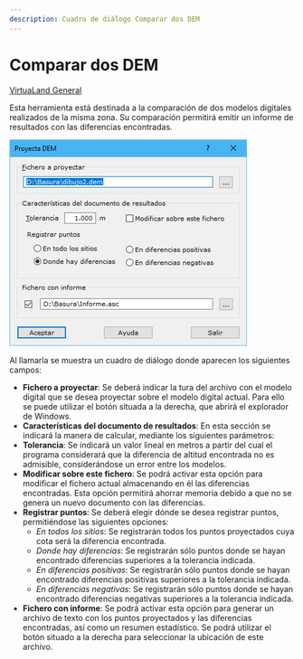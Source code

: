 ```yaml
---
description: Cuadro de diálogo Comparar dos DEM
---
```


# Comparar dos DEM

[ VirtuaLand General](../fichas-de-herramientas/ficha-de-herramientas-virtualand/virtualand-general.md)

Esta herramienta está destinada a la comparación de dos modelos digitales realizados de la misma zona. Su comparación permitirá emitir un informe de resultados con las diferencias encontradas.

![Cuadro de diálogo Comparar dos DEM](<../../.gitbook/assets/image (111).png>)

Al llamarla se muestra un cuadro de diálogo donde aparecen los siguientes campos:

* **Fichero a proyectar**: Se deberá indicar la tura del archivo con el modelo digital que se desea proyectar sobre el modelo digital actual. Para ello se puede utilizar el botón situada a la derecha, que abrirá el explorador de Windows.
* **Características del documento de resultados**: En esta sección se indicará la manera de calcular, mediante los siguientes parámetros:
* **Tolerancia**: Se indicará un valor lineal en metros a partir del cual el programa considerará que la diferencia de altitud encontrada no es admisible, considerándose un error entre los modelos.
* **Modificar sobre este fichero**: Se podrá activar esta opción para modificar el fichero actual almacenando en él las diferencias encontradas. Esta opción permitirá ahorrar memoria debido a que no se genera un nuevo documento con las diferencias.
* **Registrar puntos**: Se deberá elegir dónde se desea registrar puntos, permitiéndose las siguientes opciones:
  * _En todos los sitios_: Se registrarán todos los puntos proyectados cuya cota será la diferencia encontrada.
  * _Donde hay diferencias_: Se registrarán sólo puntos donde se hayan encontrado diferencias superiores a la tolerancia indicada.
  * _En diferencias positivas_: Se registrarán sólo puntos donde se hayan encontrado diferencias positivas superiores a la tolerancia indicada.
  * _En diferencias negativas_: Se registrarán sólo puntos donde se hayan encontrado diferencias negativas superiores a la tolerancia indicada.
* **Fichero con informe**: Se podrá activar esta opción para generar un archivo de texto con los puntos proyectados y las diferencias encontradas, así como un resumen estadístico. Se podrá utilizar el botón situado a la derecha para seleccionar la ubicación de este archivo.
